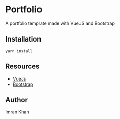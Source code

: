 # Portfolio

A portfolio template made with VueJS and Bootstrap

## Installation

~~~
yarn install
~~~

## Resources

* [VueJs](https://vuejs.org/)
* [Bootstrap](https://getbootstrap.com/)

## Author

Imran Khan
